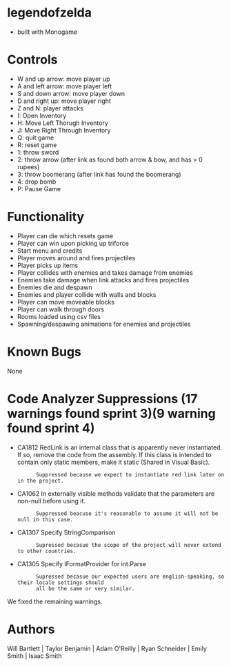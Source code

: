 # legendofzelda
- built with Monogame

# Controls
- W and up arrow: move player up
- A and left arrow: move player left
- S and down arrow: move player down
- D and right up: move player right
- Z and N: player attacks
- I: Open Inventory
- H: Move Left Thorugh Inventory
- J: Move Right Through Inventory
- Q: quit game
- R: reset game
- 1: throw sword
- 2: throw arrow (after link as found both arrow & bow, and has > 0 rupees)
- 3: throw boomerang (after link has found the boomerang)
- 4: drop bomb
- P: Pause Game

# Functionality
- Player can die which resets game
- Player can win upon picking up triforce
- Start menu and credits
- Player moves around and fires projectiles
- Player picks up items
- Player collides with enemies and takes damage from enemies
- Enemies take damage when link attacks and fires projectiles
- Enemies die and despawn
- Enemies and player collide with walls and blocks
- Player can move moveable blocks
- Player can walk through doors
- Rooms loaded using csv files
- Spawning/despawing animations for enemies and projectiles

# Known Bugs
None

# Code Analyzer Suppressions (17 warnings found sprint 3)(9 warning found sprint 4)
- CA1812	RedLink is an internal class that is apparently never instantiated. If so, remove the code from the assembly. 
            If this class is intended to contain only static members, make it static (Shared in Visual Basic).

            Suppressed because we expect to instantiate red link later on in the project.

- CA1062	In externally visible methods validate that the parameters are non-null before using it.

            Suppressed beacuse it's reasonable to assume it will not be null in this case.

- CA1307    Specify StringComparison

            Supressed becasue the scope of the project will never extend to other countries.

- CA1305    Specify IFormatProvider for int.Parse

            Supressed becasue our expected users are english-speaking, so their locale settings should
            all be the same or very similar.

We fixed the remaining warnings.

# Authors
Will Bartlett | Taylor Benjamin | Adam O'Reilly | Ryan Schneider | Emily Smith | Isaac Smith
